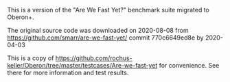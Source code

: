 This is a version of the "Are We Fast Yet?" benchmark suite
migrated to Oberon+.

The original source code was downloaded on 2020-08-08 from 
https://github.com/smarr/are-we-fast-yet/
commit 770c6649ed8e by 2020-04-03

This is a copy of https://github.com/rochus-keller/Oberon/tree/master/testcases/Are-we-fast-yet for convenience. See there for more information and test results.
